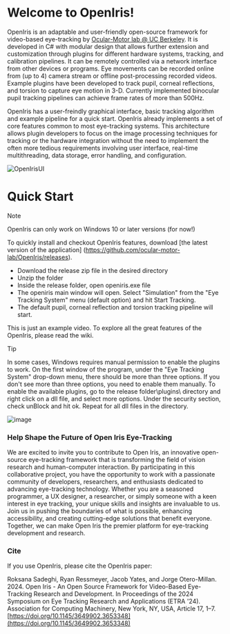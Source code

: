 # Welcome to OpenIris!

OpenIris is an adaptable and user-friendly open-source framework for video-based eye-tracking by [Ocular-Motor lab \@ UC Berkeley](https://omlab.berkeley.edu/). It is developed in C# with modular design that allows further extension and customization through plugins for different hardware systems, tracking, and calibration pipelines. It can be remotely controlled via a network interface from other devices or programs. Eye movements can be recorded online from (up to 4) camera stream or offline post-processing recorded videos. Example plugins have been developed to track pupil, corneal reflections, and torsion to capture eye motion in 3-D. Currently implemented binocular pupil tracking pipelines can achieve frame rates of more than 500Hz. 

OpenIris has a user-freindly graphical interface, basic tracking algorithm and example pipeline for a quick start. OpenIris already implements a set of core features common to most eye-tracking systems. This architecture allows plugin developers to focus on the image processing techniques for tracking or the hardware integration without the need to implement the often more tedious requirements involving user interface, real-time multithreading, data storage, error handling, and configuration.

![OpenIrisUI](https://github.com/ocular-motor-lab/OpenIris/assets/1356893/0164ac5c-dc84-4233-bcf2-1469568b6292)


# Quick Start
>[!NOTE]
> OpenIris can only work on Windows 10 or later versions (for now!)

To quickly install and checkout OpenIris features, download [the latest version of the application] (https://github.com/ocular-motor-lab/OpenIris/releases).
- Download the release zip file in the desired directory
- Unzip the folder
- Inside the release folder, open openiris.exe file
- The openiris main window will open. Select "Simulation" from the "Eye Tracking System" menu (default option) and hit Start Tracking.
- The default pupil, corneal reflection and torsion tracking pipeline will start.

This is just an example video. To explore all the great features of the OpenIris, please read the wiki.

> [!TIP]
> In some cases, Windows requires manual permission to enable the plugins to work. On the first window of the program, under the "Eye Tracking System" drop-down menu, there should be more than three options. If you don't see more than three options, you need to enable them manually. To enable the available plugins, go to the release folder\plugins\ directory and right click on a dll file, and select more options. Under the security section, check unBlock and hit ok. Repeat for all dll files in the directory. 

![image](https://github.com/ocular-motor-lab/OpenIris/assets/56368456/b240927e-a87b-4f95-8df1-d1a2c2f37a64)

### Help Shape the Future of Open Iris Eye-Tracking
We are excited to invite you to contribute to Open Iris, an innovative open-source eye-tracking framework that is transforming the field of vision research and human-computer interaction. By participating in this collaborative project, you have the opportunity to work with a passionate community of developers, researchers, and enthusiasts dedicated to advancing eye-tracking technology. Whether you are a seasoned programmer, a UX designer, a researcher, or simply someone with a keen interest in eye tracking, your unique skills and insights are invaluable to us. Join us in pushing the boundaries of what is possible, enhancing accessibility, and creating cutting-edge solutions that benefit everyone. Together, we can make Open Iris the premier platform for eye-tracking development and research.

### Cite
If you use OpenIris, please cite the OpenIris paper:

Roksana Sadeghi, Ryan Ressmeyer, Jacob Yates, and Jorge Otero-Millan. 2024. Open Iris - An Open Source Framework for Video-Based Eye-Tracking Research and Development. In Proceedings of the 2024 Symposium on Eye Tracking Research and Applications (ETRA '24). Association for Computing Machinery, New York, NY, USA, Article 17, 1–7. [https://doi.org/10.1145/3649902.3653348](https://doi.org/10.1145/3649902.3653348)



